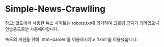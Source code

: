 # Simple-News-Crawlling

참고: 코드에서 사용한 뉴스 사이트는 robots.txt에 의거하여 크롤링 금지가 되어있으니 연습용도로만 사용해야합니다.

속도의 개선을 위해 'html-parser'을 이용하지않고 'lxml'을 이용했습니다.
